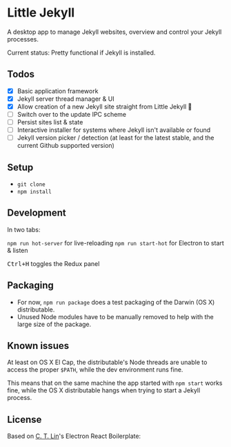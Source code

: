 # Little Jekyll

A desktop app to manage Jekyll websites, overview and control your Jekyll processes.

Current status: Pretty functional if Jekyll is installed.

## Todos
- [X] Basic application framework
- [X] Jekyll server thread manager & UI
- [X] Allow creation of a new Jekyll site straight from Little Jekyll 🎉
- [ ] Switch over to the update IPC scheme
- [ ] Persist sites list & state
- [ ] Interactive installer for systems where Jekyll isn't available or found
- [ ] Jekyll version picker / detection (at least for the latest stable, and the current Github supported version)

## Setup

- `git clone`
- `npm install`

## Development

In two tabs:

`npm run hot-server` for live-reloading
`npm run start-hot` for Electron to start & listen

<kbd>Ctrl+H</kbd> toggles the Redux panel

## Packaging
- For now, `npm run package` does a test packaging of the Darwin (OS X) distributable.
- Unused Node modules have to be manually removed to help with the large size of the package.

## Known issues
At least on OS X El Cap, the distributable's Node threads are unable to access the proper `$PATH`, while the dev environment runs fine.

This means that on the same machine the app started with `npm start` works fine, while the OS X distributable hangs when trying to start a Jekyll process.

## License
Based on [C. T. Lin](https://github.com/chentsulin)'s Electron React Boilerplate:
